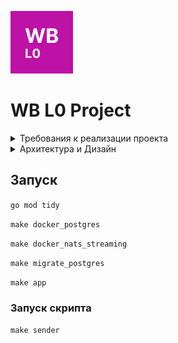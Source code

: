 ![01-edu-system-blue](./ui/static/img/Wb_L0_100x100.png)

# WB L0 Project

<details>
<summary>Требования к реализации проекта </summary>

## Задание:

<br>

Необходимо разработать демонстрационный сервис с простейшим интерфейсом, отображающий данные о заказе.

Что нужно сделать:

1. **Развернуть локально PostgreSQL**
    - Создать свою БД
    - Настроить своего пользователя
    - Создать таблицы для хранения полученных данных
2. **Разработать сервис**
    - Реализовать подключение и подписку на канал в nats-streaming
    - Полученные данные записывать в БД
    - Реализовать кэширование полученных данных в сервисе (сохранять in memory)
    - В случае падения сервиса необходимо восстанавливать кэш из БД
    - Запустить http-сервер и выдавать данные по id из кэша
3. **Разработать простейший интерфейс отображения полученных данных по id заказа**

### Советы

1. Данные статичны, исходя из этого подумайте насчет модели хранения в кэше и в PostgreSQL. Модель в файле model.json 
2. Подумайте как избежать проблем, связанных с тем, что в канал могут закинуть что-угодно 
3. Чтобы проверить работает ли подписка онлайн, сделайте себе отдельный скрипт, для публикации данных в канал
4. Подумайте как не терять данные в случае ошибок или проблем с сервисом
5. Nats-streaming разверните локально (не путать с Nats)

<details>
 <summary>Модель данных в формате JSON</summary>

 <br>

```json
{
  "order_uid": "b563feb7b2b84b6test",
  "track_number": "WBILMTESTTRACK",
  "entry": "WBIL",
  "delivery": {
    "name": "Test Testov",
    "phone": "+9720000000",
    "zip": "2639809",
    "city": "Kiryat Mozkin",
    "address": "Ploshad Mira 15",
    "region": "Kraiot",
    "email": "test@gmail.com"
  },
  "payment": {
    "transaction": "b563feb7b2b84b6test",
    "request_id": "",
    "currency": "USD",
    "provider": "wbpay",
    "amount": 1817,
    "payment_dt": 1637907727,
    "bank": "alpha",
    "delivery_cost": 1500,
    "goods_total": 317,
    "custom_fee": 0
  },
  "items": [
    {
      "chrt_id": 9934930,
      "track_number": "WBILMTESTTRACK",
      "price": 453,
      "rid": "ab4219087a764ae0btest",
      "name": "Mascaras",
      "sale": 30,
      "size": "0",
      "total_price": 317,
      "nm_id": 2389212,
      "brand": "Vivienne Sabo",
      "status": 202
    }
  ],
  "locale": "en",
  "internal_signature": "",
  "customer_id": "test",
  "delivery_service": "meest",
  "shardkey": "9",
  "sm_id": 99,
  "date_created": "2021-11-26T06:22:19Z",
  "oof_shard": "1"
}
```
<br>

</details>

</details>



<details>
<summary>Архитектура и Дизайн</summary>

<br>

### Структура базы данных  

<br>

![ERD](./ui/static/img/wb_l0_db.png)

<br>
<br>

### Архитектура сервиса

<br>

![diagramm](./ui/static/img/wb_l0_diagramm.png)


</details>

## Запуск

`go mod tidy`

`make docker_postgres`

`make docker_nats_streaming`

`make migrate_postgres`

`make app`

### Запуск скрипта

`make sender`